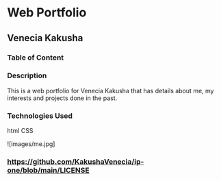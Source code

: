 # Web Portfolio
## Venecia Kakusha
### Table of Content
### Description
This is a web portfolio for Venecia Kakusha that has details about me, my interests and projects done in the past.
### Technologies Used
html 
CSS

![images/me.jpg]
### https://github.com/KakushaVenecia/ip-one/blob/main/LICENSE

